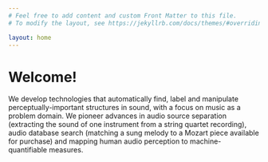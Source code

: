 ```yaml
---
# Feel free to add content and custom Front Matter to this file.
# To modify the layout, see https://jekyllrb.com/docs/themes/#overriding-theme-defaults

layout: home
---
```

# Welcome!

We develop technologies that automatically find, label and manipulate perceptually-important structures in sound, with a focus on music as a problem domain.  We pioneer advances in audio source separation (extracting the sound of one instrument from a string quartet recording), audio database search (matching a sung melody to a Mozart piece available for purchase) and mapping human audio perception to machine-quantifiable measures.
